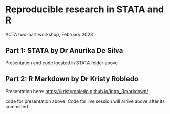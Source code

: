 # Reproducible research in STATA and R
ACTA two-part workshop, February 2023


## Part 1: STATA by Dr Anurika De Silva

Presentation and code located in STATA folder above 


## Part 2: R Markdown by Dr Kristy Robledo

Presentation here: https://kristyrobledo.github.io/Intro_Rmarkdown/

code for presentation above. Code for live session will arrive above after its committed.


